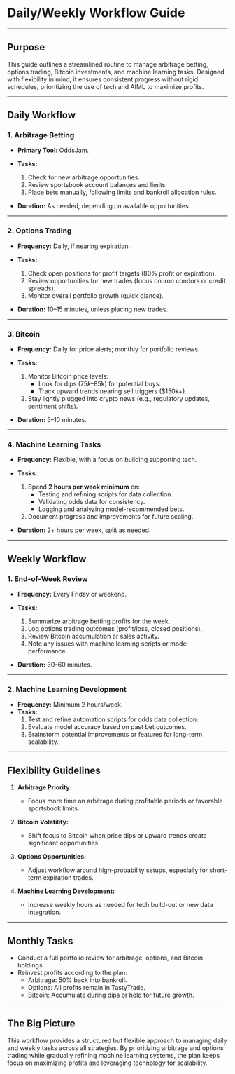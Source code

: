 # **Daily/Weekly Workflow Guide**

---

## **Purpose**  
This guide outlines a streamlined routine to manage arbitrage betting, options trading, Bitcoin investments, and machine learning tasks. Designed with flexibility in mind, it ensures consistent progress without rigid schedules, prioritizing the use of tech and AIML to maximize profits.

---

## **Daily Workflow**

### **1. Arbitrage Betting**  
- **Primary Tool:** OddsJam.  
- **Tasks:**  
  1. Check for new arbitrage opportunities.  
  2. Review sportsbook account balances and limits.  
  3. Place bets manually, following limits and bankroll allocation rules.  

- **Duration:** As needed, depending on available opportunities.  

---

### **2. Options Trading**  
- **Frequency:** Daily, if nearing expiration.  
- **Tasks:**  
  1. Check open positions for profit targets (80% profit or expiration).  
  2. Review opportunities for new trades (focus on iron condors or credit spreads).  
  3. Monitor overall portfolio growth (quick glance).  

- **Duration:** 10–15 minutes, unless placing new trades.

---

### **3. Bitcoin**  
- **Frequency:** Daily for price alerts; monthly for portfolio reviews.  
- **Tasks:**  
  1. Monitor Bitcoin price levels:  
     - Look for dips ($75k–$85k) for potential buys.  
     - Track upward trends nearing sell triggers ($150k+).  
  2. Stay lightly plugged into crypto news (e.g., regulatory updates, sentiment shifts).  

- **Duration:** 5–10 minutes.  

---

### **4. Machine Learning Tasks**  
- **Frequency:** Flexible, with a focus on building supporting tech.  
- **Tasks:**  
  1. Spend **2 hours per week minimum** on:  
     - Testing and refining scripts for data collection.  
     - Validating odds data for consistency.  
     - Logging and analyzing model-recommended bets.  
  2. Document progress and improvements for future scaling.  

- **Duration:** 2+ hours per week, split as needed.  

---

## **Weekly Workflow**

### **1. End-of-Week Review**  
- **Frequency:** Every Friday or weekend.  
- **Tasks:**  
  1. Summarize arbitrage betting profits for the week.  
  2. Log options trading outcomes (profit/loss, closed positions).  
  3. Review Bitcoin accumulation or sales activity.  
  4. Note any issues with machine learning scripts or model performance.  

- **Duration:** 30–60 minutes.  

---

### **2. Machine Learning Development**  
- **Frequency:** Minimum 2 hours/week.  
- **Tasks:**  
  1. Test and refine automation scripts for odds data collection.  
  2. Evaluate model accuracy based on past bet outcomes.  
  3. Brainstorm potential improvements or features for long-term scalability.  

---

## **Flexibility Guidelines**

1. **Arbitrage Priority:**  
   - Focus more time on arbitrage during profitable periods or favorable sportsbook limits.  

2. **Bitcoin Volatility:**  
   - Shift focus to Bitcoin when price dips or upward trends create significant opportunities.  

3. **Options Opportunities:**  
   - Adjust workflow around high-probability setups, especially for short-term expiration trades.  

4. **Machine Learning Development:**  
   - Increase weekly hours as needed for tech build-out or new data integration.  

---

## **Monthly Tasks**  
- Conduct a full portfolio review for arbitrage, options, and Bitcoin holdings.  
- Reinvest profits according to the plan:  
  - Arbitrage: 50% back into bankroll.  
  - Options: All profits remain in TastyTrade.  
  - Bitcoin: Accumulate during dips or hold for future growth.  

---

## **The Big Picture**  
This workflow provides a structured but flexible approach to managing daily and weekly tasks across all strategies. By prioritizing arbitrage and options trading while gradually refining machine learning systems, the plan keeps focus on maximizing profits and leveraging technology for scalability.
